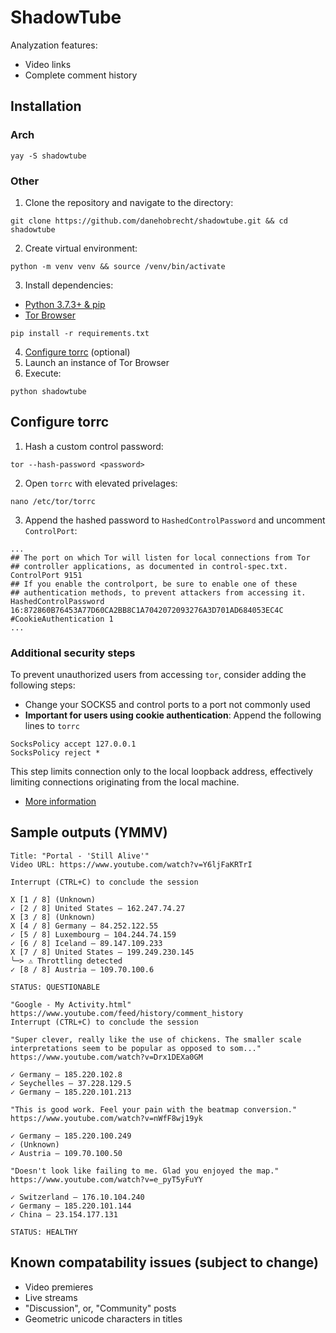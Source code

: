 # ShadowTube
Analyzation features:
 - Video links
 - Complete comment history
## Installation
### Arch
`yay -S shadowtube`
### Other
1. Clone the repository and navigate to the directory:
```
git clone https://github.com/danehobrecht/shadowtube.git && cd shadowtube
```
2. Create virtual environment:
```
python -m venv venv && source /venv/bin/activate
```
3. Install dependencies:
 - [Python 3.7.3+ & pip](https://www.python.org/downloads/)
 - [Tor Browser](https://www.torproject.org/)
```
pip install -r requirements.txt
```
4. [Configure torrc](#configure-torrc) (optional)
5. Launch an instance of Tor Browser
6. Execute:
```
python shadowtube
```
## Configure torrc
1. Hash a custom control password:
```
tor --hash-password <password>
```
2. Open `torrc` with elevated privelages:
```
nano /etc/tor/torrc
```
3. Append the hashed password to `HashedControlPassword` and uncomment `ControlPort`:
```
...
## The port on which Tor will listen for local connections from Tor
## controller applications, as documented in control-spec.txt.
ControlPort 9151
## If you enable the controlport, be sure to enable one of these
## authentication methods, to prevent attackers from accessing it.
HashedControlPassword 16:872860B76453A77D60CA2BB8C1A7042072093276A3D701AD684053EC4C
#CookieAuthentication 1
...
```
### Additional security steps
To prevent unauthorized users from accessing `tor`, consider adding the following steps:
- Change your SOCKS5 and control ports to a port not commonly used
- **Important for users using cookie authentication**: Append the following lines to `torrc`
```
SocksPolicy accept 127.0.0.1
SocksPolicy reject *
```
This step limits connection only to the local loopback address, effectively limiting connections originating from the local machine.
- [More information](https://2019.www.torproject.org/docs/documentation.html.en#UpToSpeed)
## Sample outputs (YMMV)
```
Title: "Portal - 'Still Alive'"
Video URL: https://www.youtube.com/watch?v=Y6ljFaKRTrI

Interrupt (CTRL+C) to conclude the session

X [1 / 8] (Unknown)
✓ [2 / 8] United States — 162.247.74.27
X [3 / 8] (Unknown)
X [4 / 8] Germany — 84.252.122.55
✓ [5 / 8] Luxembourg — 104.244.74.159
✓ [6 / 8] Iceland — 89.147.109.233
X [7 / 8] United States — 199.249.230.145
╰─> ⚠ Throttling detected
✓ [8 / 8] Austria — 109.70.100.6

STATUS: QUESTIONABLE
```
```
"Google - My Activity.html"
https://www.youtube.com/feed/history/comment_history
Interrupt (CTRL+C) to conclude the session

"Super clever, really like the use of chickens. The smaller scale interpretations seem to be popular as opposed to som..."
https://www.youtube.com/watch?v=Drx1DEXa0GM

✓ Germany — 185.220.102.8
✓ Seychelles — 37.228.129.5
✓ Germany — 185.220.101.213

"This is good work. Feel your pain with the beatmap conversion."
https://www.youtube.com/watch?v=nWfF8wj19yk

✓ Germany — 185.220.100.249
✓ (Unknown)
✓ Austria — 109.70.100.50

"Doesn't look like failing to me. Glad you enjoyed the map."
https://www.youtube.com/watch?v=e_pyT5yFuYY

✓ Switzerland — 176.10.104.240
✓ Germany — 185.220.101.144
✓ China — 23.154.177.131

STATUS: HEALTHY
```
## Known compatability issues (subject to change)
 - Video premieres
 - Live streams
 - "Discussion", or, "Community" posts
 - Geometric unicode characters in titles